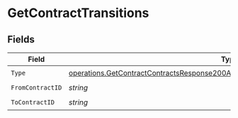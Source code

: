 # GetContractTransitions


## Fields

| Field                                                                                                                                                                                        | Type                                                                                                                                                                                         | Required                                                                                                                                                                                     | Description                                                                                                                                                                                  |
| -------------------------------------------------------------------------------------------------------------------------------------------------------------------------------------------- | -------------------------------------------------------------------------------------------------------------------------------------------------------------------------------------------- | -------------------------------------------------------------------------------------------------------------------------------------------------------------------------------------------- | -------------------------------------------------------------------------------------------------------------------------------------------------------------------------------------------- |
| `Type`                                                                                                                                                                                       | [operations.GetContractContractsResponse200ApplicationJSONResponseBodyDataCurrentType](../../models/operations/getcontractcontractsresponse200applicationjsonresponsebodydatacurrenttype.md) | :heavy_check_mark:                                                                                                                                                                           | N/A                                                                                                                                                                                          |
| `FromContractID`                                                                                                                                                                             | *string*                                                                                                                                                                                     | :heavy_check_mark:                                                                                                                                                                           | N/A                                                                                                                                                                                          |
| `ToContractID`                                                                                                                                                                               | *string*                                                                                                                                                                                     | :heavy_check_mark:                                                                                                                                                                           | N/A                                                                                                                                                                                          |
